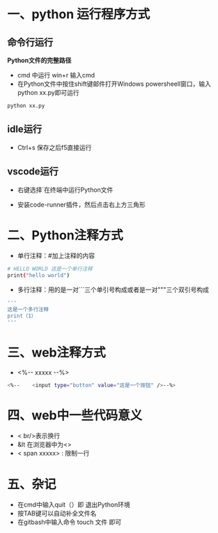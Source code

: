 # 一、python 运行程序方式

## 命令行运行

**Python文件的完整路径**
* cmd 中运行 win+r 输入cmd
* 在Python文件中按住shift键邮件打开Windows powersheell窗口，输入python xx.py即可运行
```bash
python xx.py
```

## idle运行
* Ctrl+s 保存之后f5直接运行 

## vscode运行

* 右键选择`在终端中运行Python文件

* 安装code-runner插件，然后点击右上方三角形

# 二、Python注释方式
* 单行注释：#加上注释的内容

```bash
# HELLO WORLD 这是一个单行注释
print("hello world")
```
* 多行注释：用的是一对```三个单引号构成或者是一对"""三个双引号构成

```bash
'''
这是一个多行注释
print（1）
'''
```
# 三、web注释方式
* <%-- xxxxx --%>
```bash
<%--    <input type="button" value="这是一个按钮" />--%>
```
# 四、web中一些代码意义
* < br/>表示换行
* &lt 在浏览器中为<>
* < span xxxxx> : 限制一行
# 五、杂记
* 在cmd中输入quit（）即 退出Python环境
* 按TAB键可以自动补全文件名
* 在gitbash中输入命令 touch 文件 即可